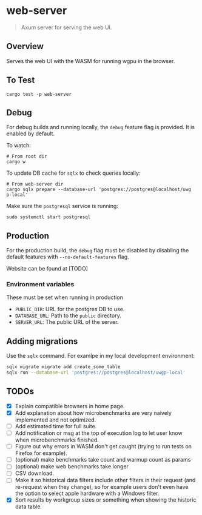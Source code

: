 # web-server

> Axum server for serving the web UI.

## Overview

Serves the web UI with the WASM for running wgpu in the browser.

## To Test

```not_rust
cargo test -p web-server
```

## Debug

For debug builds and running locally, the `debug` feature flag is provided.
It is enabled by default.

To watch:
```
# From root dir
cargo w
```

To update DB cache for `sqlx` to check queries locally:
```
# From web-server dir
cargo sqlx prepare --database-url 'postgres://postgres@localhost/uwg
p-local'
```

Make sure the `postgresql` service is running:
```
sudo systemctl start postgresql
```

## Production

For the production build, the `debug` flag must be disabled by disabling the
default features with `--no-default-features` flag.

Website can be found at \[TODO\]

### Environment variables

These must be set when running in production

- `PUBLIC_DIR`: URL for the postgres DB to use.
- `DATABASE_URL`: Path to the `public` directory.
- `SERVER_URL`: The public URL of the server.

## Adding migrations

Use the `sqlx` command. For examlpe in my local development environment:

```sh
sqlx migrate migrate add create_some_table
sqlx run --database-url 'postgres://postgres@localhost/uwgp-local'
```

## TODOs

- [x] Explain compatible browsers in home page.
- [x] Add explanation about how microbenchmarks are very naively implemented and not optimized.
- [ ] Add estimated time for full suite.
- [ ] Add notification or msg at the top of execution log to let user know when microbenchmarks finished.
- [ ] Figure out why errors in WASM don't get caught (trying to run tests on Firefox for example).
- [ ] (optional) make benchmarks take count and warmup count as params
- [ ] (optional) make web benchmarks take longer
- [ ] CSV download.
- [ ] Make it so historical data filters include other filters in their request
      (and re-request when they change), so for example users don't even have
      the option to select apple hardware with a Windows filter.
- [x] Sort results by workgroup sizes or something when showing the historic
      data table.
